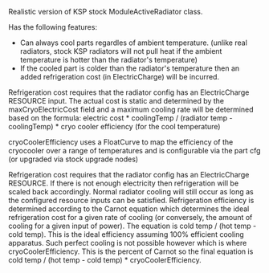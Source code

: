 Realistic version of KSP stock ModuleActiveRadiator class.

Has the following features:

* Can always cool parts regardles of ambient temperature. (unlike real radiators, stock KSP radiators will not pull heat if the ambient temperature is hotter than the radiator's temperature)
* If the cooled part is colder than the radiator's temperature then an added refrigeration cost (in ElectricCharge) will be incurred.

Refrigeration cost requires that the radiator config has an ElectricCharge RESOURCE input. The actual cost is static and determined by the maxCryoElectricCost field and a maximum cooling rate will be determined based on the formula: electric cost * coolingTemp / (radiator temp - coolingTemp) * cryo cooler efficiency (for the cool temperature)

cryoCoolerEfficiency uses a FloatCurve to map the efficiency of the cryocooler over a range of temperatures and is configurable via the part cfg (or upgraded via stock upgrade nodes)

Refrigeration cost requires that the radiator config has an ElectricCharge RESOURCE. If there is not enough electricity then refrigeration will be scaled back accordingly. Normal radiator cooling will still occur as long as the configured resource inputs can be satisfied. Refrigeration efficiency is determined according to the Carnot equation which determines the ideal refrigeration cost for a given rate of cooling (or conversely, the amount of cooling for a given input of power). The equation is cold temp / (hot temp - cold temp). This is the ideal efficiency assuming 100% efficient cooling apparatus. Such perfect cooling is not possible however which is where cryoCoolerEfficiency. This is the percent of Carnot so the final equation is cold temp / (hot temp - cold temp) * cryoCoolerEfficiency.